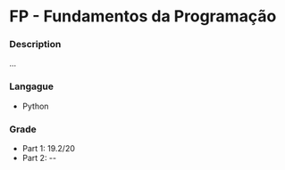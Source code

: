 #  FP - Fundamentos da Programação

### Description

...

### Langague
* Python

### Grade
* Part 1: 19.2/20
* Part 2: --
